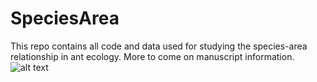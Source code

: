 # SpeciesArea
This repo contains all code and data used for studying the species-area relationship in ant ecology. 
More to come on manuscript information.
![alt text](https://github.com/leoohyama/leoohyama.github.io/blob/Images/islands.png?raw=true)
